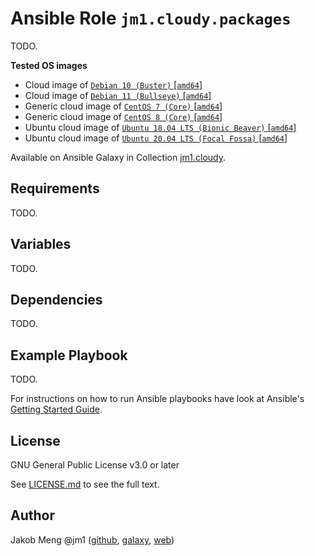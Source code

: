# Ansible Role `jm1.cloudy.packages`

TODO.

**Tested OS images**
- Cloud image of [`Debian 10 (Buster)` \[`amd64`\]](https://cdimage.debian.org/cdimage/openstack/current/)
- Cloud image of [`Debian 11 (Bullseye)` \[`amd64`\]](https://cdimage.debian.org/images/cloud/bullseye/latest/)
- Generic cloud image of [`CentOS 7 (Core)` \[`amd64`\]](https://cloud.centos.org/centos/7/images/)
- Generic cloud image of [`CentOS 8 (Core)` \[`amd64`\]](https://cloud.centos.org/centos/8/x86_64/images/)
- Ubuntu cloud image of [`Ubuntu 18.04 LTS (Bionic Beaver)` \[`amd64`\]](https://cloud-images.ubuntu.com/bionic/current/)
- Ubuntu cloud image of [`Ubuntu 20.04 LTS (Focal Fossa)` \[`amd64`\]](https://cloud-images.ubuntu.com/focal/)

Available on Ansible Galaxy in Collection [jm1.cloudy](https://galaxy.ansible.com/jm1/cloudy).

## Requirements

TODO.

## Variables

TODO.

## Dependencies

TODO.

## Example Playbook

TODO.

For instructions on how to run Ansible playbooks have look at Ansible's
[Getting Started Guide](https://docs.ansible.com/ansible/latest/network/getting_started/first_playbook.html).

## License

GNU General Public License v3.0 or later

See [LICENSE.md](../../LICENSE.md) to see the full text.

## Author

Jakob Meng
@jm1 ([github](https://github.com/jm1), [galaxy](https://galaxy.ansible.com/jm1), [web](http://www.jakobmeng.de))
